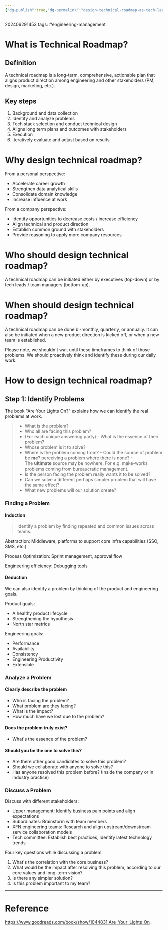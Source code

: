 ```yaml
---
{"dg-publish":true,"dg-permalink":"design-technical-roadmap-as-tech-lead","permalink":"/design-technical-roadmap-as-tech-lead/"}
---
```


202406291453
tags: #engineering-management

# What is Technical Roadmap?

## Definition

A technical roadmap is a long-term, comprehensive, actionable plan that aligns product direction among engineering and other stakeholders (PM, design, marketing, etc.).

## Key steps

1. Background and data collection
2. Identify and analyze problems
3. Tech stack selection and conduct technical design
4. Aligns long term plans and outcomes with stakeholders
5. Execution
6. Iteratively evaluate and adjust based on results

# Why design technical roadmap?

From a personal perspective:

- Accelerate career growth
- Strengthen data analytical skills
- Consolidate domain knowledge
- Increase influence at work

From a company perspective:

- Identify opportunities to decrease costs / increase efficiency
- Align technical and product direction
- Establish common ground with stakeholders
- Provide reasoning to apply more company resources

# Who should design technical roadmap?

A technical roadmap can be initiated either by executives (top-down) or by tech leads / team managers (bottom-up).

# When should design technical roadmap?

A technical roadmap can be done bi-monthly, quarterly, or annually. It can also be initiated when a new product direction is kicked off, or when a new team is established.

Please note, we shouldn't wait until these timeframes to think of those problems. We should proactively think and identify these during our daily work.

# How to design technical roadmap?

## Step 1: Identify Problems

The book "Are Your Lights On?" explains how we can identify the real problems at work.

 >- What is the problem?
>- Who all are facing this problem?
>- (For each unique answering party) - What is the essence of their problem?
>- Whose problem is it to solve?
>- Where is the problem coming from?
    - Could the source of problem be **me**? perceiving a problem where there is none?
    - The **ultimate** source may be nowhere. For e.g. make-works problems coming from bureaucratic management.
>- Is the person facing the problem really wants it to be solved?
>- Can we solve a different perhaps simpler problem that will have the same effect?
>- What new problems will our solution create?

### Finding a Problem

#### Induction

> Identify a problem by finding repeated and common issues across teams.

AbstractIon: Middleware, platforms to support core infra capabilities (SSO, SMS, etc.)

Process Optimization: Sprint management, approval flow

Engineering efficiency: Debugging tools

#### Deduction

We can also identify a problem by thinking of the product and engineering goals.

Product goals:
* A healthy product lifecycle
* Strengthening the hypothesis
* North star metrics

Engineering goals:
* Performance
* Availability
* Consistency
* Engineering Productivity
* Extensible
### Analyze a Problem
#### Clearly describe the problem

- Who is facing the problem?
- What problem are they facing?
- What is the impact?
- How much have we lost due to the problem?

#### Does the problem truly exist?

- What's the essence of the problem?

#### Should you be the one to solve this?

- Are there other good candidates to solve this problem?
- Should we collaborate with anyone to solve this?
- Has anyone resolved this problem before? (Inside the company or in industry practice)

### Discuss a Problem

Discuss with different stakeholders:

- Upper management: Identify business pain points and align expectations
- Subordinates: Brainstorm with team members
- XFN engineering teams: Research and align upstream/downstream service collaboration models
- Tech committee: Establish best practices, identify latest technology trends

Four key questions while discussing a problem:

1. What's the correlation with the core business?
2. What would be the impact after resolving this problem, according to our core values and long-term vision?
3. Is there any simpler solution?
4. Is this problem important to my team?

---
# Reference

https://www.goodreads.com/book/show/1044831.Are_Your_Lights_On_
